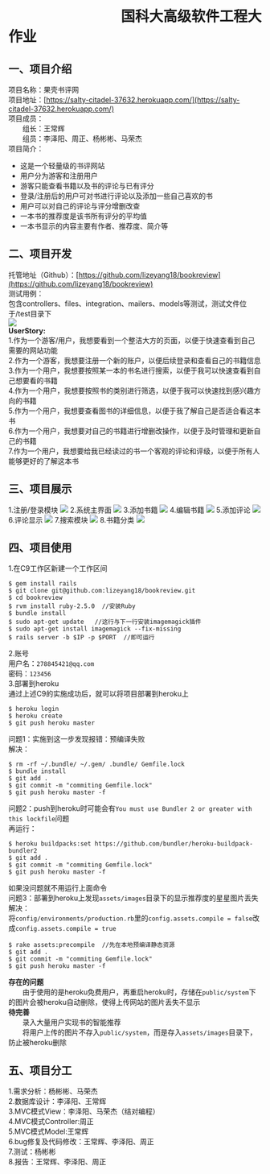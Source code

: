 # &emsp;&emsp;&emsp;&emsp;&emsp;&emsp;&emsp;&emsp;国科大高级软件工程大作业
## 一、项目介绍
项目名称：果壳书评网  
项目地址：[https://salty-citadel-37632.herokuapp.com/](https://salty-citadel-37632.herokuapp.com/)  
项目成员：  
&emsp;&emsp;组长：王常辉  
&emsp;&emsp;组员：李泽阳、周正、杨彬彬、马荣杰  
项目简介：  
- 这是一个轻量级的书评网站  
- 用户分为游客和注册用户  
- 游客只能查看书籍以及书的评论与已有评分  
- 登录/注册后的用户可对书进行评论以及添加一些自己喜欢的书  
- 用户可以对自己的评论与评分增删改查  
- 一本书的推荐度是该书所有评分的平均值  
- 一本书显示的内容主要有作者、推荐度、简介等  
## 二、项目开发
托管地址（Github）：[https://github.com/lizeyang18/bookreview](https://github.com/lizeyang18/bookreview)  
测试用例：  
包含controllers、files、integration、mailers、models等测试，测试文件位于/test目录下  
![](https://github.com/lizeyang18/bookreview/blob/master/public/0.png)  
<b>UserStory:</b>  
1.作为一个游客/用户，我想要看到一个整洁大方的页面，以便于快速查看到自己需要的网站功能  
2.作为一个游客，我想要注册一个新的账户，以便后续登录和查看自己的书籍信息  
3.作为一个用户，我想要按照某一本的书名进行搜索，以便于我可以快速查看到自己想要看的书籍  
4.作为一个用户，我想要按照书的类别进行筛选，以便于我可以快速找到感兴趣方向的书籍  
5.作为一个用户，我想要查看图书的详细信息，以便于我了解自己是否适合看这本书  
6.作为一个用户，我想要对自己的书籍进行增删改操作，以便于及时管理和更新自己的书籍  
7.作为一个用户，我想要给我已经读过的书一个客观的评论和评级，以便于所有人能够更好的了解这本书  
## 三、项目展示
1.注册/登录模块
![](https://github.com/lizeyang18/bookreview/blob/master/public/1.png)
2.系统主界面
![](https://github.com/lizeyang18/bookreview/blob/master/public/2.png)
3.添加书籍
![](https://github.com/lizeyang18/bookreview/blob/master/public/3.png)
4.编辑书籍
![](https://github.com/lizeyang18/bookreview/blob/master/public/4.png)
5.添加评论
![](https://github.com/lizeyang18/bookreview/blob/master/public/5.png)
6.评论显示
![](https://github.com/lizeyang18/bookreview/blob/master/public/6.png)
7.搜索模块
![](https://github.com/lizeyang18/bookreview/blob/master/public/7.png)
8.书籍分类
![](https://github.com/lizeyang18/bookreview/blob/master/public/8.png)
## 四、项目使用
1.在C9工作区新建一个工作区间  
```
$ gem install rails
$ git clone git@github.com:lizeyang18/bookreview.git
$ cd bookreview
$ rvm install ruby-2.5.0  //安装Ruby
$ bundle install 
$ sudo apt-get update   //这行与下一行安装imagemagick插件
$ sudo apt-get install imagemagick --fix-missing 
$ rails server -b $IP -p $PORT  //即可运行
```
2.账号  
用户名：`278845421@qq.com`  
密码：`123456`  
3.部署到heroku  
通过上述C9的实施成功后，就可以将项目部署到heroku上  
```
$ heroku login
$ heroku create
$ git push heroku master
```
问题1：实施到这一步发现报错：预编译失败  
解决：  
```
$ rm -rf ~/.bundle/ ~/.gem/ .bundle/ Gemfile.lock
$ bundle install
$ git add .
$ git commit -m "commiting Gemfile.lock"
$ git push heroku master -f
```
问题2：push到heroku时可能会有`You must use Bundler 2 or greater with this lockfile`问题  
再运行：  
```
$ heroku buildpacks:set https://github.com/bundler/heroku-buildpack-bundler2
$ git add .
$ git commit -m "commiting Gemfile.lock"
$ git push heroku master -f
```
如果没问题就不用运行上面命令  
问题3：部署到heroku上发现`assets/images`目录下的显示推荐度的星星图片丢失  
解决：  
将`config/environments/production.rb`里的`config.assets.compile = false`改成`config.assets.compile = true`
```
$ rake assets:precompile  //先在本地预编译静态资源
$ git add .
$ git commit -m "commiting Gemfile.lock"
$ git push heroku master -f
```
<b>存在的问题</b>  
&emsp;&emsp;由于使用的是heroku免费用户，再重启heroku时，存储在`public/system`下的图片会被heroku自动删除，使得上传网站的图片丢失不显示  
<b>待完善</b>  
&emsp;&emsp;录入大量用户实现书的智能推荐  
&emsp;&emsp;将用户上传的图片不存入`public/system`，而是存入`assets/images`目录下，防止被heroku删除  
## 五、项目分工
1.需求分析：杨彬彬、马荣杰  
2.数据库设计：李泽阳、王常辉  
3.MVC模式View：李泽阳、马荣杰（结对编程）  
4.MVC模式Controller:周正  
5.MVC模式Model:王常辉  
6.bug修复及代码修改：王常辉、李泽阳、周正  
7.测试：杨彬彬  
8.报告：王常辉、李泽阳、周正  
